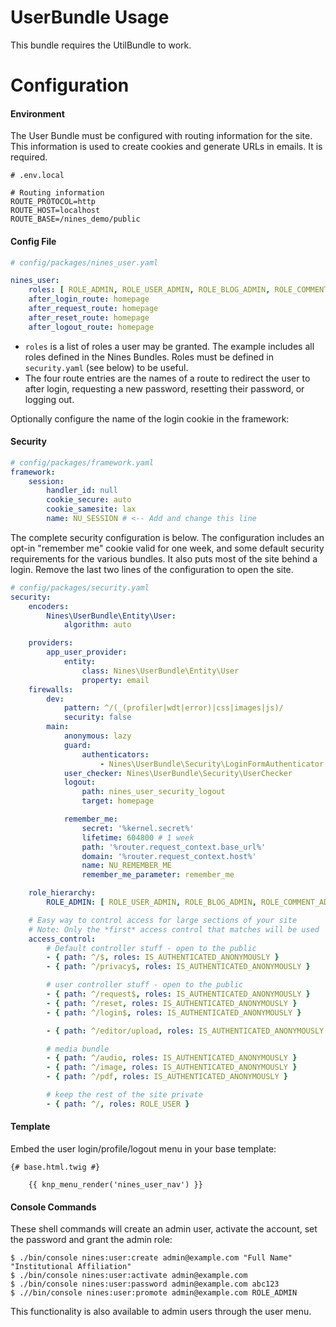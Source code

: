 UserBundle Usage
================

This bundle requires the UtilBundle to work.

Configuration
=============

#### Environment

The User Bundle must be configured with routing information for the site. This
information is used to create cookies and generate URLs in emails. It is required.

```shell
# .env.local

# Routing information
ROUTE_PROTOCOL=http
ROUTE_HOST=localhost
ROUTE_BASE=/nines_demo/public
```

#### Config File

```yaml
# config/packages/nines_user.yaml

nines_user:
    roles: [ ROLE_ADMIN, ROLE_USER_ADMIN, ROLE_BLOG_ADMIN, ROLE_COMMENT_ADMIN, ROLE_CONTENT_ADMIN, ROLE_USER ]
    after_login_route: homepage
    after_request_route: homepage
    after_reset_route: homepage
    after_logout_route: homepage
```

* `roles` is a list of roles a user may be granted. The example includes all 
roles defined in the Nines Bundles. Roles must be defined in `security.yaml`
  (see below) to be useful.
* The four route entries are the names of a route to redirect the user to after
login, requesting a new password, resetting their password, or logging out.

Optionally configure the name of the login cookie in the framework:

#### Security

```yaml
# config/packages/framework.yaml
framework:
    session:
        handler_id: null
        cookie_secure: auto
        cookie_samesite: lax
        name: NU_SESSION # <-- Add and change this line
```

The complete security configuration is below. The configuration includes an opt-in
"remember me" cookie valid for one week, and some default security requirements
for the various bundles. It also puts most of the site behind a login. Remove 
the last two lines of the configuration to open the site.

```yaml
# config/packages/security.yaml
security:
    encoders:
        Nines\UserBundle\Entity\User:
            algorithm: auto

    providers:
        app_user_provider:
            entity:
                class: Nines\UserBundle\Entity\User
                property: email
    firewalls:
        dev:
            pattern: ^/(_(profiler|wdt|error)|css|images|js)/
            security: false
        main:
            anonymous: lazy
            guard:
                authenticators:
                    - Nines\UserBundle\Security\LoginFormAuthenticator
            user_checker: Nines\UserBundle\Security\UserChecker
            logout:
                path: nines_user_security_logout
                target: homepage

            remember_me:
                secret: '%kernel.secret%'
                lifetime: 604800 # 1 week
                path: '%router.request_context.base_url%'
                domain: '%router.request_context.host%'
                name: NU_REMEMBER_ME
                remember_me_parameter: remember_me

    role_hierarchy:
        ROLE_ADMIN: [ ROLE_USER_ADMIN, ROLE_BLOG_ADMIN, ROLE_COMMENT_ADMIN, ROLE_CONTENT_ADMIN, ROLE_USER ]

    # Easy way to control access for large sections of your site
    # Note: Only the *first* access control that matches will be used
    access_control:
        # Default controller stuff - open to the public
        - { path: ^/$, roles: IS_AUTHENTICATED_ANONYMOUSLY }
        - { path: ^/privacy$, roles: IS_AUTHENTICATED_ANONYMOUSLY }

        # user controller stuff - open to the public
        - { path: ^/request$, roles: IS_AUTHENTICATED_ANONYMOUSLY }
        - { path: ^/reset, roles: IS_AUTHENTICATED_ANONYMOUSLY }
        - { path: ^/login$, roles: IS_AUTHENTICATED_ANONYMOUSLY }

        - { path: ^/editor/upload, roles: IS_AUTHENTICATED_ANONYMOUSLY }

        # media bundle
        - { path: ^/audio, roles: IS_AUTHENTICATED_ANONYMOUSLY }
        - { path: ^/image, roles: IS_AUTHENTICATED_ANONYMOUSLY }
        - { path: ^/pdf, roles: IS_AUTHENTICATED_ANONYMOUSLY }

        # keep the rest of the site private
        - { path: ^/, roles: ROLE_USER }

```

#### Template

Embed the user login/profile/logout menu in your base template:

```twig
{# base.html.twig #}

    {{ knp_menu_render('nines_user_nav') }}
```

#### Console Commands

These shell commands will create an admin user, activate the account, set the 
password and grant the admin role:

```console
$ ./bin/console nines:user:create admin@example.com "Full Name" "Institutional Affiliation"
$ ./bin/console nines:user:activate admin@example.com
$ ./bin/console nines:user:password admin@example.com abc123
$ .//bin/console nines:user:promote admin@example.com ROLE_ADMIN
```

This functionality is also available to admin users through the user menu.
